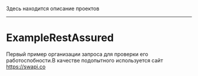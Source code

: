 Здесь находится описание проектов
***
ExampleRestAssured 
=====================
Первый пример организации запроса для проверки его работоспобности.В качестве подопытного используется сайт https://swapi.co
###
